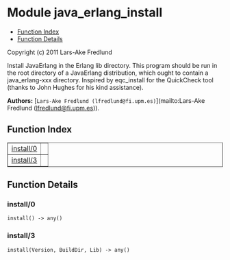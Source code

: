 

# Module java_erlang_install #
* [Function Index](#index)
* [Function Details](#functions)

Copyright (c) 2011 Lars-Ake Fredlund

Install JavaErlang in the Erlang lib directory.  This program
should be run in the root directory of a JavaErlang distribution,
which ought to contain a java_erlang-xxx directory.
Inspired by eqc_install for the QuickCheck tool
(thanks to John Hughes for his kind assistance).

__Authors:__ [`Lars-Ake Fredlund (lfredlund@fi.upm.es)`](mailto:Lars-Ake Fredlund (lfredlund@fi.upm.es)).
<a name="index"></a>

## Function Index ##


<table width="100%" border="1" cellspacing="0" cellpadding="2" summary="function index"><tr><td valign="top"><a href="#install-0">install/0</a></td><td></td></tr><tr><td valign="top"><a href="#install-3">install/3</a></td><td></td></tr></table>


<a name="functions"></a>

## Function Details ##

<a name="install-0"></a>

### install/0 ###

`install() -> any()`


<a name="install-3"></a>

### install/3 ###

`install(Version, BuildDir, Lib) -> any()`


